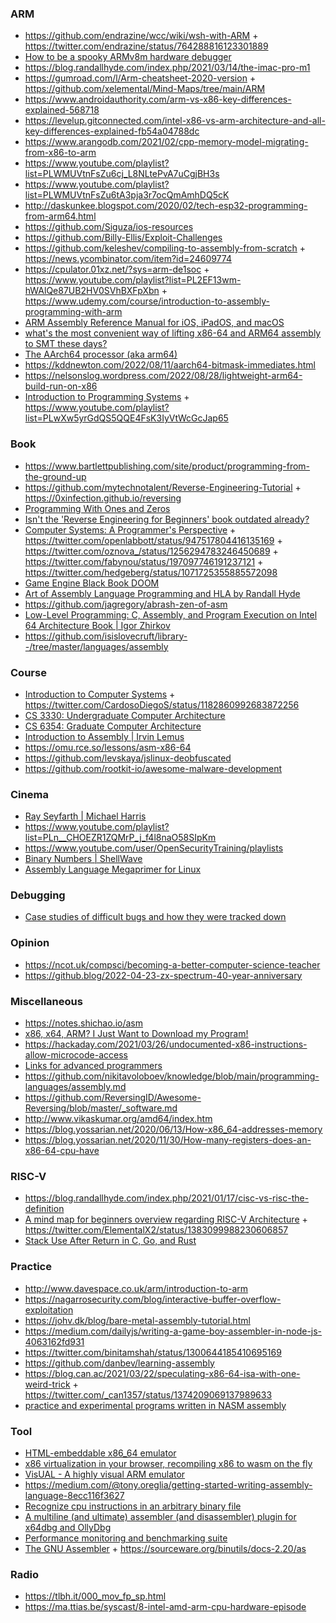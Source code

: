 ### ARM

- https://github.com/endrazine/wcc/wiki/wsh-with-ARM + https://twitter.com/endrazine/status/764288816123301889
- [How to be a spooky ARMv8m hardware debugger](https://www.labbott.name/blog/2020/10/07/debugger.html)
- https://blog.randallhyde.com/index.php/2021/03/14/the-imac-pro-m1
- https://gumroad.com/l/Arm-cheatsheet-2020-version + https://github.com/xelemental/Mind-Maps/tree/main/ARM
- https://www.androidauthority.com/arm-vs-x86-key-differences-explained-568718
- https://levelup.gitconnected.com/intel-x86-vs-arm-architecture-and-all-key-differences-explained-fb54a04788dc
- https://www.arangodb.com/2021/02/cpp-memory-model-migrating-from-x86-to-arm
- https://www.youtube.com/playlist?list=PLWMUVtnFsZu6cj_L8NLtePvA7uCgjBH3s
- https://www.youtube.com/playlist?list=PLWMUVtnFsZu6tA3pja3r7ocQmAmhDQ5cK
- http://daskunkee.blogspot.com/2020/02/tech-esp32-programming-from-arm64.html
- https://github.com/Siguza/ios-resources
- https://github.com/Billy-Ellis/Exploit-Challenges
- https://github.com/keleshev/compiling-to-assembly-from-scratch + https://news.ycombinator.com/item?id=24609774
- https://cpulator.01xz.net/?sys=arm-de1soc + https://www.youtube.com/playlist?list=PL2EF13wm-hWAlQe87UB2HV0SVhBXFpXbn + https://www.udemy.com/course/introduction-to-assembly-programming-with-arm
- [ARM Assembly Reference Manual for iOS, iPadOS, and macOS](https://github.com/evilpenguin/ARMRef)
- [what's the most convenient way of lifting x86-64 and ARM64 assembly to SMT these days?](https://twitter.com/halvarflake/status/1556976089456582656)
- [The AArch64 processor (aka arm64)](https://devblogs.microsoft.com/oldnewthing/20220726-00/?p=106898)
- https://kddnewton.com/2022/08/11/aarch64-bitmask-immediates.html
- https://nelsonslog.wordpress.com/2022/08/28/lightweight-arm64-build-run-on-x86
- [Introduction to Programming Systems](https://www.cs.princeton.edu/courses/archive/spring20/cos217/schedule.html) + https://www.youtube.com/playlist?list=PLwXw5yrGdQS5QQE4FsK3IyVtWcGcJap65

### Book

- https://www.bartlettpublishing.com/site/product/programming-from-the-ground-up
- https://github.com/mytechnotalent/Reverse-Engineering-Tutorial + https://0xinfection.github.io/reversing
- [Programming With Ones and Zeros](https://www.hanshq.net/ones-and-zeros.html)
- [Isn't the 'Reverse Engineering for Beginners' book outdated already?](https://yurichev.com/news/20210424_outdated_RE4B)
- [Computer Systems: A Programmer's Perspective](https://csapp.cs.cmu.edu) + https://twitter.com/openlabbott/status/947517804416135169 + https://twitter.com/oznova_/status/1256294783246450689 + https://twitter.com/fabynou/status/197097746191237121 + https://twitter.com/hedgeberg/status/1071725355885572098
- [Game Engine Black Book DOOM](https://fabiensanglard.net/gebbdoom)
- [Art of Assembly Language Programming and HLA by Randall Hyde](https://news.ycombinator.com/item?id=28679549)
- https://github.com/jagregory/abrash-zen-of-asm
- [Low-Level Programming: C, Assembly, and Program Execution on Intel 64 Architecture Book | Igor Zhirkov](https://twitter.com/embeddedgus/status/1554874891307982853)
- https://github.com/isislovecruft/library--/tree/master/languages/assembly

### Course

- [Introduction to Computer Systems](http://www.cs.cmu.edu/~213) + https://twitter.com/CardosoDiegoS/status/1182860992683872256
- [CS 3330: Undergraduate Computer Architecture](http://www.cs.virginia.edu/~av6ds/classes/cs3330/sp21)
- [CS 6354: Graduate Computer Architecture](http://www.cs.virginia.edu/~av6ds/classes/cs6354/fa19)
- [Introduction to Assembly | Irvin Lemus](https://github.com/infosecirvin/assembly)
- https://omu.rce.so/lessons/asm-x86-64
- https://github.com/levskaya/jslinux-deobfuscated
- https://github.com/rootkit-io/awesome-malware-development

### Cinema

- [Ray Seyfarth | Michael Harris](https://www.youtube.com/playlist?list=PLOOO61Feqafvf-nnjJaLVdj9OZGnz_CG1)
- https://www.youtube.com/playlist?list=PLn__CHOEZR1ZQMrP_j_f4l8naO58SIpKm
- https://www.youtube.com/user/OpenSecurityTraining/playlists
- [Binary Numbers | ShellWave](https://www.youtube.com/playlist?list=PLypxmOPCOkHX1u3IbBZaAdY17n7l1hJ90)
- [Assembly Language Megaprimer for Linux](http://www.securitytube.net/groups?operation=view&groupId=5)

### Debugging

- [Case studies of difficult bugs and how they were tracked down](https://twitter.com/aluhrs13/status/1557044379797188608)

### Opinion

- https://ncot.uk/compsci/becoming-a-better-computer-science-teacher
- https://github.blog/2022-04-23-zx-spectrum-40-year-anniversary


### Miscellaneous

- https://notes.shichao.io/asm
- [x86, x64, ARM? I Just Want to Download my Program!](https://marinhero.com/posts/architectures)
- https://hackaday.com/2021/03/26/undocumented-x86-instructions-allow-microcode-access
- [Links for advanced programmers](http://alexfru.narod.ru/elinks.html#advanced)
- https://github.com/nikitavoloboev/knowledge/blob/main/programming-languages/assembly.md
- https://github.com/ReversingID/Awesome-Reversing/blob/master/_software.md
- http://www.vikaskumar.org/amd64/index.htm
- https://blog.yossarian.net/2020/06/13/How-x86_64-addresses-memory
- https://blog.yossarian.net/2020/11/30/How-many-registers-does-an-x86-64-cpu-have

### RISC-V

- https://blog.randallhyde.com/index.php/2021/01/17/cisc-vs-risc-the-definition
- [A mind map for beginners overview regarding RISC-V Architecture](https://github.com/xelemental/Mind-Maps/tree/main/RISC-V) + https://twitter.com/ElementalX2/status/1383099988230606857
- [Stack Use After Return in C, Go, and Rust](https://danielmangum.com/posts/risc-v-bytes-stack-use-after-return)

### Practice

- http://www.davespace.co.uk/arm/introduction-to-arm
- https://nagarrosecurity.com/blog/interactive-buffer-overflow-exploitation
- https://johv.dk/blog/bare-metal-assembly-tutorial.html
- https://medium.com/dailyjs/writing-a-game-boy-assembler-in-node-js-4063162fd931
- https://twitter.com/binitamshah/status/1300644185410695169
- https://github.com/danbev/learning-assembly
- https://blog.can.ac/2021/03/22/speculating-x86-64-isa-with-one-weird-trick + https://twitter.com/_can1357/status/1374209069137989633
- [practice and experimental programs written in NASM assembly](https://github.com/humanshell/assembly)

### Tool

- [HTML-embeddable x86_64 emulator](https://github.com/bordplate/js86)
- [x86 virtualization in your browser, recompiling x86 to wasm on the fly](https://github.com/copy/v86)
- [VisUAL - A highly visual ARM emulator](https://salmanarif.bitbucket.io/visual)
- https://medium.com/@tony.oreglia/getting-started-writing-assembly-language-8ecc116f3627
- [Recognize cpu instructions in an arbitrary binary file](https://github.com/airbus-seclab/cpu_rec)
- [A multiline (and ultimate) assembler (and disassembler) plugin for x64dbg and OllyDbg](https://github.com/m417z/Multiline-Ultimate-Assembler)
- [Performance monitoring and benchmarking suite](https://github.com/RRZE-HPC/likwid)
- [The GNU Assembler](https://www.cs.princeton.edu/courses/archive/spr11/cos217/reading/as.html) + https://sourceware.org/binutils/docs-2.20/as

### Radio

- https://tlbh.it/000_mov_fp_sp.html
- https://ma.ttias.be/syscast/8-intel-amd-arm-cpu-hardware-episode

